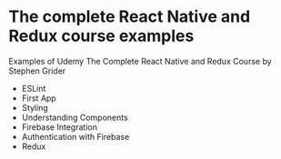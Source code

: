 # The complete React Native and Redux course examples
Examples of Udemy The Complete React Native and Redux Course by Stephen Grider

- ESLint
- First App
- Styling
- Understanding Components
- Firebase Integration
- Authentication with Firebase
- Redux
